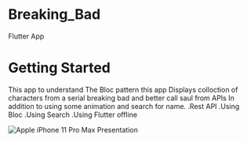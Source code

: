 # Breaking_Bad
Flutter App

# Getting Started
This app to understand The Bloc pattern this app Displays colloction of characters from a serial breaking bad and
better call saul from APIs In addition to using some animation and search for name.
.Rest API
.Using Bloc
.Using Search
.Using Flutter offline

![Apple iPhone 11 Pro Max Presentation](https://user-images.githubusercontent.com/83143927/147869486-5e5829e4-f5d8-428a-9d92-409949b39cb1.png)

 

